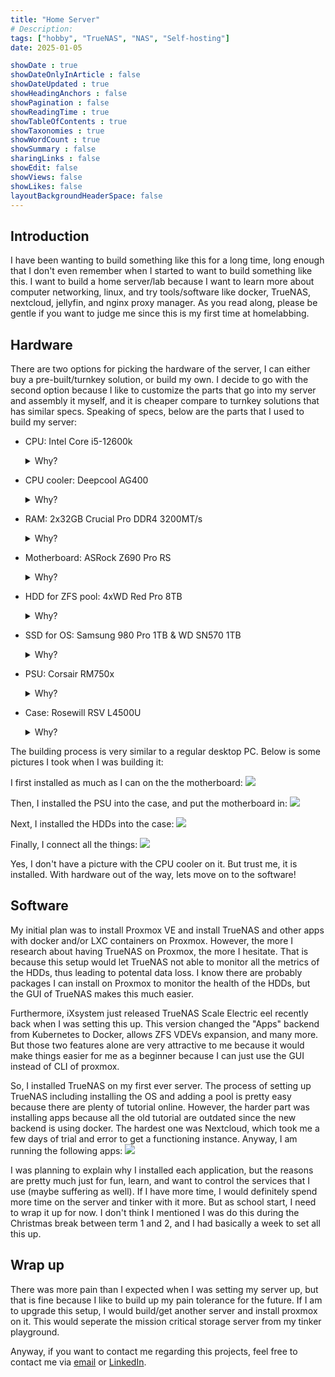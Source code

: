 ```yaml
---
title: "Home Server"
# Description: 
tags: ["hobby", "TrueNAS", "NAS", "Self-hosting"]
date: 2025-01-05

showDate : true
showDateOnlyInArticle : false
showDateUpdated : true
showHeadingAnchors : false
showPagination : false
showReadingTime : true
showTableOfContents : true
showTaxonomies : true 
showWordCount : true
showSummary : false
sharingLinks : false
showEdit: false
showViews: false
showLikes: false
layoutBackgroundHeaderSpace: false
---
```

## Introduction

I have been wanting to build something like this for a long time, long enough that I don't even remember when I started to want to build something like this. I want to build a home server/lab because I want to learn more about computer networking, linux, and try tools/software like docker, TrueNAS, nextcloud, jellyfin, and nginx proxy manager. As you read along, please be gentle if you want to judge me since this is my first time at homelabbing. 

## Hardware

There are two options for picking the hardware of the server, I can either buy a pre-built/turnkey solution, or build my own. I decide to go with the second option because I like to customize the parts that go into my server and assembly it myself, and it is cheaper compare to turnkey solutions that has similar specs. Speaking of specs, below are the parts that I used to build my server:

- CPU: Intel Core i5-12600k
    <details>
    <summary>Why?</summary>
    Because it meets all of my requirements, and they are the following: 
    <li>CPU with Intel Quick Sync for transcoding media 
    <li>Low idle power draw, I think this <a href="https://mattgadient.com/7-watts-idle-on-intel-12th-13th-gen-the-foundation-for-building-a-low-power-server-nas/">article</a> is a good summary why Intel platform has lower idle power draw compare to AMD (at the time of purchase: Q3 2024)
    <li>As much threads and cores as possible while being reasobaly priced. The 12600k is the cheapest one with 16 threads and has the best intel igpu on desktop at the time</li>
    </details>
- CPU cooler: Deepcool AG400
    <details>
    <summary>Why?</summary>
    Not much I can say, it is the cheapest decent CPU cooler available to me at the time that support LGA1700. 
    </details>
- RAM: 2x32GB Crucial Pro DDR4 3200MT/s
    <details>
    <summary>Why?</summary>
    I went with DDR4 because the services that I will be running on my server doesn't benefits much from the faster, but more expensive DDR5, and my 12600k doesn't support DDR3. I went with 64GB because it is a good balance between cost and capacity, which ZFS loves.
    </details>
- Motherboard: ASRock Z690 Pro RS
    <details>
    <summary>Why?</summary>
    Cheapest one that support DDR4, LGA1700, enough SATA ports (I know I can add more with a HBA, but I that is another rabbit that I would need to dive into before needing to pick one, so I didn't bother). Also, I heard some people on the internet who has this board has no major problme with it, including getting the system to C10! Unfortunately, I couldn't find the link to that when I am writing this. But you can trust me because I can get the system to regularly idle at C10. Which I have a picture below for that. 
    </details>
- HDD for ZFS pool: 4xWD Red Pro 8TB
    <details>
    <summary>Why?</summary>
    Not much I can say, but I got them used at a very good price, and I made sure they are not SMR drive. If you don't know what are SMR drive are, they generally have much slow write speed compare to CMR drives, which would be apparent during write intensive scenario such as reslivering. <a href="https://arstechnica.com/gadgets/2020/06/western-digitals-smr-disks-arent-great-but-theyre-not-garbage">This</a> is a pretty good article compare SMR drives with CMR drives. 
    </details>
- SSD for OS: Samsung 980 Pro 1TB & WD SN570 1TB
    <details>
    <summary>Why?</summary>
    I know that 2x1TB SSD is quite wasteful for a mirrorred boot drive setup for TrueNAS. But all I can say is I am going to repurpose them as cache after I get a pair of lower capacity SSDs. I already have the SN570 lying around, and I bought the 980 pro because it was on a good discount and it is a decent drive. Yes, I did make sure the firmware on the 980 pro is the latest to prevent the rapidly degrading issue. 
    </details>
- PSU: Corsair RM750x 
    <details>
    <summary>Why?</summary>
    There is this awesome <a href="https://docs.google.com/spreadsheets/d/1TnPx1h-nUKgq3MFzwl-OOIsuX_JSIurIq3JkFZVMUas/edit?gid=110239702#gid=110239702">spreadsheet</a> by the Wolfgang's Channel that contains the efficiency of a ton of PSUs under ultra lower power draw. I recommend you to also check out the <a href="https://www.youtube.com/watch?v=TPSuCbS-4P0">complementary Youtube video</a> on his channel as well. 

    I was trying to find a PSU that is near the top of the chart, but they are either too expensive or not available anymore. However, when I was showering, I thought that I already have a PSU that is near the top of chart in my current desktop, and I can just use that one and get another one for my desktop. Since my desktop won't be always on, and won't draw that little power when it is on anyway (keep in mind that spreadsheet only applies to low power draw), this is a good option!
    </details>

- Case: Rosewill RSV L4500U
    <details>
    <summary>Why?</summary>
    I have a few requirements for the case, and they are the following: 
    <li>Rack mountable so that I can put this on a rack with other equitment I have planned/want in the future
    <li>4U so that it can fit a full size ATX PSU, 120mm fans, and a normal height CPU cooler.
    <li>Enough mounting point for fans or includes enough fans for adequate air flow. 
    <li>At least ~8 HDD bays for future expendability</li>
    I picked this case because it meets all my criteria, but I will have to admit it is a bit expensive.
    </details>

The building process is very similar to a regular desktop PC. Below is some pictures I took when I was building it:

I first installed as much as I can on the the motherboard:
![](images/mobo.jpg)

Then, I installed the PSU into the case, and put the motherboard in:
![](images/1.jpg)

Next, I installed the HDDs into the case:
![](images/hdd.jpg)

Finally, I connect all the things:
![](images/2.jpg)


Yes, I don't have a picture with the CPU cooler on it. But trust me, it is installed. With hardware out of the way, lets move on to the software!

## Software

My initial plan was to install Proxmox VE and install TrueNAS and other apps with docker and/or LXC containers on Proxmox. However, the more I research about having TrueNAS on Proxmox, the more I hesitate. That is because this setup would let TrueNAS not able to monitor all the metrics of the HDDs, thus leading to potental data loss. I know there are probably packages I can install on Proxmox to monitor the health of the HDDs, but the GUI of TrueNAS makes this much easier. 

Furthermore, iXsystem just released TrueNAS Scale Electric eel recently back when I was setting this up. This version changed the "Apps" backend from Kubernetes to Docker, allows ZFS VDEVs expansion, and many more. But those two features alone are very attractive to me because it would make things easier for me as a beginner because I can just use the GUI instead of CLI of proxmox. 

So, I installed TrueNAS on my first ever server. The process of setting up TrueNAS including installing the OS and adding a pool is pretty easy because there are plenty of tutorial online. However, the harder part was installing apps because all the old tutorial are outdated since the new backend is using docker. The hardest one was Nextcloud, which took me a few days of trial and error to get a functioning instance. Anyway, I am running the following apps: ![](images/apps.png)

I was planning to explain why I installed each application, but the reasons are pretty much just for fun, learn, and want to control the services that I use (maybe suffering as well). If I have more time, I would definitely spend more time on the server and tinker with it more. But as school start, I need to wrap it up for now. I don't think I mentioned I was do this during the Christmas break between term 1 and 2, and I had basically a week to set all this up. 

## Wrap up
There was more pain than I expected when I was setting my server up, but that is fine because I like to build up my pain tolerance for the future. If I am to upgrade this setup, I would build/get another server and install proxmox on it. This would seperate the mission critical storage server from my tinker playground. 

Anyway, if you want to contact me regarding this projects, feel free to contact me via [email](mailto:hello@marcusc.me) or [LinkedIn](https://linkedin.com/in/techno-marcus).
